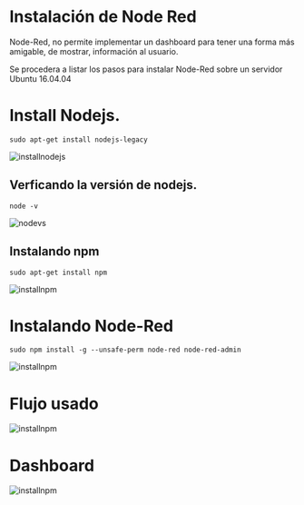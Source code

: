 # Instalación de Node Red
Node-Red, no permite implementar un dashboard para tener una forma más amigable, de mostrar, información al usuario.

Se procedera a listar los pasos para instalar Node-Red sobre un servidor Ubuntu 16.04.04

# Install Nodejs.

```
sudo apt-get install nodejs-legacy
```

![installnodejs](https://drive.google.com/uc?export=view&id=1vi03C9a1uFrrINF6BgK0ME-5pBM6UQRl) 

## Verficando la versión de nodejs.

```
node -v
```

![nodevs](https://drive.google.com/uc?export=view&id=1viwjL7fIpvXPovvlSQaWwEtIuElITD8B) 

## Instalando npm

```
sudo apt-get install npm
```

![installnpm](https://drive.google.com/uc?export=view&id=1vlBU-UEBjydR-t117EfQdH__e9W1pc-9)

# Instalando Node-Red

```
sudo npm install -g --unsafe-perm node-red node-red-admin
```

![installnpm](https://drive.google.com/uc?export=view&id=1vr2MWyiaApF7PnrmuwyPNX5gjUOoHBwI)

# Flujo usado

![installnpm](https://drive.google.com/uc?export=view&id=1vrQUv8RLn1YBN-VhvivzvkgFkYPIfm8R)

# Dashboard

![installnpm](https://drive.google.com/uc?export=view&id=1w6u9597R-Jr4mUrUYCZ_zTBpkw1o0D9x)
